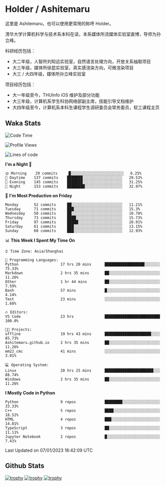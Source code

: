 # Holder / Ashitemaru

这里是 Ashitemaru，也可以使用更常用的称呼 Holder。

清华大学计算机科学与技术系本科在读，本系媒体所流媒体实验室直博，导师为孙立峰。

科研经历包括：

- 大二年级，人智所刘知远实验室，自然语言处理方向，开放关系抽取项目
- 大三年级，媒体所徐昆实验室，真实感渲染方向，可微渲染项目
- 大三 / 大四年级，媒体所孙立峰实验室

项目经历包括：

- 大一年级至今，THUInfo iOS 维护及部分功能
- 大三年级，计算机系学生科协网络部副主席，技能引导文档维护
- 大四年级至今，计算机系本科生课程学生调研委员会常务委员，软工课程主页

## Waka Stats

<!--START_SECTION:waka-->
![Code Time](http://img.shields.io/badge/Code%20Time-399%20hrs%2014%20mins-blue)

![Profile Views](http://img.shields.io/badge/Profile%20Views-0-blue)

![Lines of code](https://img.shields.io/badge/From%20Hello%20World%20I%27ve%20Written-329%20Thousand%20lines%20of%20code-blue)

**I'm a Night 🦉** 

```text
🌞 Morning    29 commits     █░░░░░░░░░░░░░░░░░░░░░░░░   6.25% 
🌆 Daytime    137 commits    ███████░░░░░░░░░░░░░░░░░░   29.53% 
🌃 Evening    145 commits    ███████░░░░░░░░░░░░░░░░░░   31.25% 
🌙 Night      153 commits    ████████░░░░░░░░░░░░░░░░░   32.97%

```
📅 **I'm Most Productive on Friday** 

```text
Monday       52 commits     ██░░░░░░░░░░░░░░░░░░░░░░░   11.21% 
Tuesday      71 commits     ███░░░░░░░░░░░░░░░░░░░░░░   15.3% 
Wednesday    50 commits     ██░░░░░░░░░░░░░░░░░░░░░░░   10.78% 
Thursday     73 commits     ████░░░░░░░░░░░░░░░░░░░░░   15.73% 
Friday       97 commits     █████░░░░░░░░░░░░░░░░░░░░   20.91% 
Saturday     61 commits     ███░░░░░░░░░░░░░░░░░░░░░░   13.15% 
Sunday       60 commits     ███░░░░░░░░░░░░░░░░░░░░░░   12.93%

```


📊 **This Week I Spent My Time On** 

```text
⌚︎ Time Zone: Asia/Shanghai

💬 Programming Languages: 
Python                   17 hrs 20 mins      ██████████████████░░░░░░░   75.33% 
Markdown                 2 hrs 35 mins       ██░░░░░░░░░░░░░░░░░░░░░░░   11.26% 
Other                    1 hr 44 mins        ██░░░░░░░░░░░░░░░░░░░░░░░   7.59% 
Bash                     57 mins             █░░░░░░░░░░░░░░░░░░░░░░░░   4.14% 
Text                     23 mins             ░░░░░░░░░░░░░░░░░░░░░░░░░   1.68%

🔥 Editors: 
VS Code                  23 hrs              █████████████████████████   100.0%

🐱‍💻 Projects: 
offline                  19 hrs 43 mins      █████████████████████░░░░   85.73% 
Ashitemaru.github.io     2 hrs 35 mins       ██░░░░░░░░░░░░░░░░░░░░░░░   11.26% 
mm22_cmc                 41 mins             ░░░░░░░░░░░░░░░░░░░░░░░░░   3.01%

💻 Operating System: 
Linux                    20 hrs 25 mins      ██████████████████████░░░   88.74% 
Windows                  2 hrs 35 mins       ██░░░░░░░░░░░░░░░░░░░░░░░   11.26%

```

**I Mostly Code in Python** 

```text
Python                   9 repos             ████████░░░░░░░░░░░░░░░░░   33.33% 
C++                      5 repos             ████░░░░░░░░░░░░░░░░░░░░░   18.52% 
HTML                     4 repos             ███░░░░░░░░░░░░░░░░░░░░░░   14.81% 
TypeScript               3 repos             ██░░░░░░░░░░░░░░░░░░░░░░░   11.11% 
Jupyter Notebook         2 repos             █░░░░░░░░░░░░░░░░░░░░░░░░   7.41%

```



 Last Updated on 07/01/2023 18:42:09 UTC
<!--END_SECTION:waka-->

## Github Stats

[![trophy](https://github-profile-trophy.vercel.app/?username=Ashitemaru&column=7)](https://github.com/Ashitemaru)
[![trophy](https://github-readme-stats.vercel.app/api?username=Ashitemaru&show_icons=true&include_all_commits=true)](https://github.com/Ashitemaru)
[![trophy](https://github-readme-stats.vercel.app/api/top-langs/?username=Ashitemaru&layout=compact)](https://github.com/Ashitemaru)

<!--
**Ashitemaru/Ashitemaru** is a ✨ _special_ ✨ repository because its `README.md` (this file) appears on your GitHub profile.

Here are some ideas to get you started:

- 🔭 I’m currently working on ...
- 🌱 I’m currently learning ...
- 👯 I’m looking to collaborate on ...
- 🤔 I’m looking for help with ...
- 💬 Ask me about ...
- 📫 How to reach me: ...
- 😄 Pronouns: ...
- ⚡ Fun fact: ...
-->
